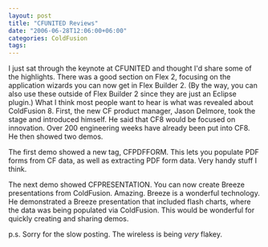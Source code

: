 ```yaml
---
layout: post
title: "CFUNITED Reviews"
date: "2006-06-28T12:06:00+06:00"
categories: ColdFusion 
tags: 
---
```


I just sat through the keynote at CFUNITED and thought I'd share some of the highlights. There was a good section on Flex 2, focusing on the application wizards you can now get in Flex Builder 2. (By the way, you can also use these outside of Flex Builder 2 since they are just an Eclipse plugin.) What I think most people want to hear is what was revealed about ColdFusion 8. First, the new CF product manager, Jason Delmore, took the stage and introduced himself. He said that CF8 would be focused on innovation. Over 200 engineering weeks have already been put into CF8. He then showed two demos.

The first demo showed a new tag, CFPDFFORM. This lets you populate PDF forms from CF data, as well as extracting PDF form data. Very handy stuff I think.

The next demo showed CFPRESENTATION. You can now create Breeze presentations from ColdFusion. Amazing. Breeze is a wonderful technology. He demonstrated a Breeze presentation that included flash charts, where the data was being populated via ColdFusion. This would be wonderful for quickly creating and sharing demos.

p.s. Sorry for the slow posting. The wireless is being <i>very</i> flakey.